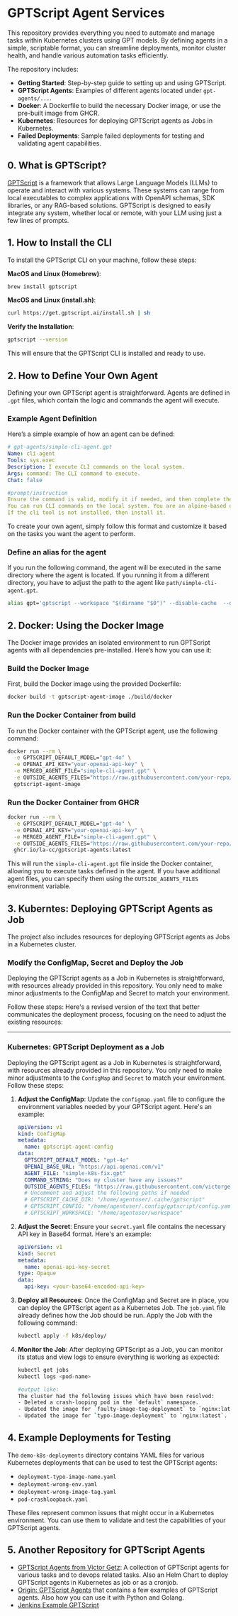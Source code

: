 # GPTScript Agent Services

This repository provides everything you need to automate and manage tasks within Kubernetes clusters using GPT models. By defining agents in a simple, scriptable format, you can streamline deployments, monitor cluster health, and handle various automation tasks efficiently.

The repository includes:

- **Getting Started**: Step-by-step guide to setting up and using GPTScript.
- **GPTScript Agents**: Examples of different agents located under `gpt-agents/...`.
- **Docker**: A Dockerfile to build the necessary Docker image, or use the pre-built image from GHCR.
- **Kubernetes**: Resources for deploying GPTScript agents as Jobs in Kubernetes.
- **Failed Deployments**: Sample failed deployments for testing and validating agent capabilities.


## 0. What is GPTScript?

[GPTScript](https://github.com/gptscript-ai/gptscript) is a framework that allows Large Language Models (LLMs) to operate and interact with various systems. These systems can range from local executables to complex applications with OpenAPI schemas, SDK libraries, or any RAG-based solutions. GPTScript is designed to easily integrate any system, whether local or remote, with your LLM using just a few lines of prompts.



## 1. How to Install the CLI

To install the GPTScript CLI on your machine, follow these steps:

**MacOS and Linux (Homebrew)**:

```bash
brew install gptscript
```

**MacOS and Linux (install.sh)**:
```bash
curl https://get.gptscript.ai/install.sh | sh
```

**Verify the Installation**:
```bash
gptscript --version
```


This will ensure that the GPTScript CLI is installed and ready to use.

## 2. How to Define Your Own Agent

Defining your own GPTScript agent is straightforward. Agents are defined in `.gpt` files, which contain the logic and commands the agent will execute.

### Example Agent Definition

Here’s a simple example of how an agent can be defined:

```yaml
# gpt-agents/simple-cli-agent.gpt
Name: cli-agent
Tools: sys.exec
Description: I execute CLI commands on the local system.
Args: command: The CLI command to execute.
Chat: false

#prompt/instruction
Ensure the command is valid, modify it if needed, and then complete the task.
You can run CLI commands on the local system. You are an alpine-based or darwin-based system.
If the cli tool is not installed, then install it.
```

To create your own agent, simply follow this format and customize it based on the tasks you want the agent to perform.


### Define an alias for the agent

If you run the following command, the agent will be executed in the same directory where the agent is located. If you running it from a different directory, you have to adjust the path to the agent like `path/simple-cli-agent.gpt`.

```bash
alias gpt='gptscript --workspace "$(dirname "$0")" --disable-cache  --openai-api-key "sk-..." simple-cli-agent.gpt $0'
```


## 2. Docker: Using the Docker Image

The Docker image provides an isolated environment to run GPTScript agents with all dependencies pre-installed. Here’s how you can use it:

### Build the Docker Image

First, build the Docker image using the provided Dockerfile:

```bash
docker build -t gptscript-agent-image ./build/docker
```

### Run the Docker Container from build

To run the Docker container with the GPTScript agent, use the following command:

```bash
docker run --rm \
  -e GPTSCRIPT_DEFAULT_MODEL="gpt-4o" \
  -e OPENAI_API_KEY="your-openai-api-key" \
  -e MERGED_AGENT_FILE="simple-cli-agent.gpt" \
  -e OUTSIDE_AGENTS_FILES="https://raw.githubusercontent.com/your-repo/agent-file.gpt" \
  gptscript-agent-image
```

### Run the Docker Container from GHCR

```bash
docker run --rm \
  -e GPTSCRIPT_DEFAULT_MODEL="gpt-4o" \
  -e OPENAI_API_KEY="your-openai-api-key" \
  -e MERGED_AGENT_FILE="simple-cli-agent.gpt" \
  -e OUTSIDE_AGENTS_FILES="https://raw.githubusercontent.com/your-repo/agent-file.gpt" \
  ghcr.io/la-cc/gptscript-agents:latest
```

This will run the `simple-cli-agent.gpt` file inside the Docker container, allowing you to execute tasks defined in the agent. If you have additional agent files, you can specify them using the `OUTSIDE_AGENTS_FILES` environment variable.

## 3. Kuberntes: Deploying GPTScript Agents as Job

The project also includes resources for deploying GPTScript agents as Jobs in a Kubernetes cluster.

### Modify the ConfigMap, Secret and Deploy the Job

Deploying the GPTScript agents as a Job in Kubernetes is straightforward, with resources already provided in this repository. You only need to make minor adjustments to the ConfigMap and Secret to match your environment.

Follow these steps:
Here's a revised version of the text that better communicates the deployment process, focusing on the need to adjust the existing resources:

---

### Kubernetes: GPTScript Deployment as a Job

Deploying the GPTScript agent as a Job in Kubernetes is straightforward, with resources already provided in this repository. You only need to make minor adjustments to the `ConfigMap` and `Secret` to match your environment. Follow these steps:

1. **Adjust the ConfigMap**:
   Update the `configmap.yaml` file to configure the environment variables needed by your GPTScript agent. Here's an example:

   ```yaml
   apiVersion: v1
   kind: ConfigMap
   metadata:
     name: gptscript-agent-config
   data:
     GPTSCRIPT_DEFAULT_MODEL: "gpt-4o"
     OPENAI_BASE_URL: "https://api.openai.com/v1"
     AGENT_FILE: "simple-k8s-fix.gpt"
     COMMAND_STRING: "Does my cluster have any issues?"
     OUTSIDE_AGENTS_FILES: "https://raw.githubusercontent.com/victorgetz/gptscript-agents/main/gptscript-bot/files/devops-bot.gpt, https://github.com/victorgetz/gptscript-agents/blob/main/gptscript-bot/files/shared-context.gpt"
     # Uncomment and adjust the following paths if needed
     # GPTSCRIPT_CACHE_DIR: "/home/agentuser/.cache/gptscript"
     # GPTSCRIPT_CONFIG: "/home/agentuser/.config/gptscript/config.yaml"
     # GPTSCRIPT_WORKSPACE: "/home/agentuser/workspace"
   ```


2. **Adjust the Secret**:
   Ensure your `secret.yaml` file contains the necessary API key in Base64 format. Here's an example:

   ```yaml
   apiVersion: v1
   kind: Secret
   metadata:
     name: openai-api-key-secret
   type: Opaque
   data:
     api-key: <your-base64-encoded-api-key>
   ```


3. **Deploy all Resources**:
   Once the ConfigMap and Secret are in place, you can deploy the GPTScript agent as a Kubernetes Job. The `job.yaml` file already defines how the Job should be run. Apply the Job with the following command:

   ```bash
   kubectl apply -f k8s/deploy/
   ```

4. **Monitor the Job**:
   After deploying GPTScript as a Job, you can monitor its status and view logs to ensure everything is working as expected:

   ```bash
   kubectl get jobs
   kubectl logs <pod-name>

   #output like:
   The cluster had the following issues which have been resolved:
   - Deleted a crash-looping pod in the `default` namespace.
   - Updated the image for `faulty-image-tag-deployment` to `nginx:latest`.
   - Updated the image for `typo-image-deployment` to `nginx:latest`.
   ```



## 4. Example Deployments for Testing

The `demo-k8s-deployments` directory contains YAML files for various Kubernetes deployments that can be used to test the GPTScript agents:

- `deployment-typo-image-name.yaml`
- `deployment-wrong-env.yaml`
- `deployment-wrong-image-tag.yaml`
- `pod-crashloopback.yaml`

These files represent common issues that might occur in a Kubernetes environment. You can use them to validate and test the capabilities of your GPTScript agents.



## 5. Another Repository for GPTScript Agents

- [GPTScript Agents from Victor Getz](https://github.com/victorgetz/gptscript-agents): A collection of GPTScript agents for various tasks and to devops related tasks. Also an Helm Chart to deploy GPTScript agents in Kubernetes as job or as a cronjob.
- [Origin: GPTScript Agents](https://github.com/gptscript-ai/gptscript/tree/main/examples) that contains a few examples of GPTScript agents. Also how you can use it with Python and Golang.
- [Jenkins Example GPTScript](https://github.com/darinpope/jenkins-example-gptscript/blob/main/bob-python.gpt)